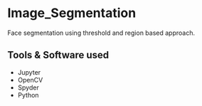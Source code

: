 # Image_Segmentation
Face segmentation using threshold and region based approach.

## Tools & Software used
* Jupyter 
* OpenCV
* Spyder
* Python
